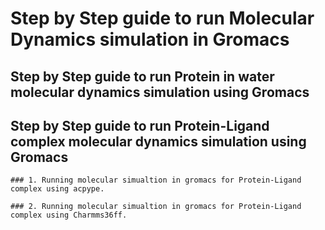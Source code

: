 # Step by Step guide to run Molecular Dynamics simulation in Gromacs

## Step by Step guide to run Protein in water molecular dynamics simulation using Gromacs


## Step by Step guide to run Protein-Ligand complex molecular dynamics simulation using Gromacs

    ### 1. Running molecular simualtion in gromacs for Protein-Ligand complex using acpype. 

    ### 2. Running molecular simualtion in gromacs for Protein-Ligand complex using Charmms36ff.
